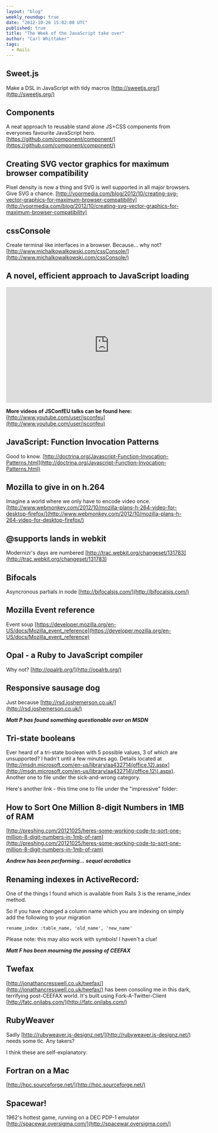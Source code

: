 ```yaml
---
layout: "blog"
weekly_roundup: true
date: "2012-10-26 15:02:00 UTC"
published: true
title: "The Week of the JavaScript take over"
author: "Carl Whittaker"
tags:
  - Rails
---
```


## Sweet.js
Make a DSL in JavaScript with tidy macros
[http://sweetjs.org/](http://sweetjs.org/)

## Components
A neat approach to reusable stand alone JS+CSS components from everyones favourite JavaScript hero.
[https://github.com/component/component/](https://github.com/component/component/)

## Creating SVG vector graphics for maximum browser compatibility
Pixel density is now a thing and SVG is well supported in all major browsers. Give SVG a chance.
[http://voormedia.com/blog/2012/10/creating-svg-vector-graphics-for-maximum-browser-compatibility](http://voormedia.com/blog/2012/10/creating-svg-vector-graphics-for-maximum-browser-compatibility)

## cssConsole
Create terminal like interfaces in a browser. Because... why not?
[http://www.michalkowalkowski.com/cssConsole/](http://www.michalkowalkowski.com/cssConsole/)

## A novel, efficient approach to JavaScript loading
<iframe width="560" height="315" src="http://www.youtube.com/embed/mGENRKrdoGY" frameborder="0" allowfullscreen></iframe>


**More videos of JSConfEU talks can be found here:**
[http://www.youtube.com/user/jsconfeu](http://www.youtube.com/user/jsconfeu)

## JavaScript: Function Invocation Patterns
Good to know.
[http://doctrina.org/Javascript-Function-Invocation-Patterns.html](http://doctrina.org/Javascript-Function-Invocation-Patterns.html)

## Mozilla to give in on h.264
Imagine a world where we only have to encode video once.
[http://www.webmonkey.com/2012/10/mozilla-plans-h-264-video-for-desktop-firefox/](http://www.webmonkey.com/2012/10/mozilla-plans-h-264-video-for-desktop-firefox/)

## @supports lands in webkit
Modernizr's days are numbered
[http://trac.webkit.org/changeset/131783](http://trac.webkit.org/changeset/131783)

## Bifocals
Asyncronous partials in node
[http://bifocalsjs.com/](http://bifocalsjs.com/)

## Mozilla Event reference
Event soup
[https://developer.mozilla.org/en-US/docs/Mozilla_event_reference](https://developer.mozilla.org/en-US/docs/Mozilla_event_reference)

## Opal - a Ruby to JavaScript compiler
Why not?
[http://opalrb.org/](http://opalrb.org/)

## Responsive sausage dog
Just because
[http://rsd.joshemerson.co.uk/](http://rsd.joshemerson.co.uk/)

***Matt P has found something questionable over on MSDN***
## Tri-state booleans

Ever heard of a tri-state boolean with 5 possible values, 3 of which are unsupported?
I hadn't until a few minutes ago. Details located at [http://msdn.microsoft.com/en-us/library/aa432714(office.12).aspx](http://msdn.microsoft.com/en-us/library/aa432714\(office.12\).aspx). Another one to file under the sick-and-wrong category.

Here's another link - this time one to file under the "impressive" folder:
## How to Sort One Million 8-digit Numbers in 1MB of RAM

[http://preshing.com/20121025/heres-some-working-code-to-sort-one-million-8-digit-numbers-in-1mb-of-ram](http://preshing.com/20121025/heres-some-working-code-to-sort-one-million-8-digit-numbers-in-1mb-of-ram)

***Andrew has been performing... sequel acrobatics***
## Renaming indexes in ActiveRecord:

One of the things I found which is available from Rails 3 is the rename_index method.

So if you have changed a column name which you are indexing on simply add the following to your migration

    rename_index :table_name, 'old_name', 'new_name'


Please note: this may also work with symbols! I haven't a clue!

***Matt F has been mourning the passing of CEEFAX***
## Twefax
[http://jonathancresswell.co.uk/twefax/](http://jonathancresswell.co.uk/twefax/) has been consoling me in this dark, terrifying post-CEEFAX world. It's built using Fork-A-Twitter-Client
[http://fatc.onilabs.com/](http://fatc.onilabs.com/)

## RubyWeaver
Sadly [http://rubyweaver.js-designz.net/](http://rubyweaver.js-designz.net/) needs some tlc.  Any takers?

I think these are self-explanatory:

## Fortran on a Mac

[http://hpc.sourceforge.net/](http://hpc.sourceforge.net/)
## Spacewar!

1962's hottest game, running on a DEC PDP-1 emulator
[http://spacewar.oversigma.com/](http://spacewar.oversigma.com/)
